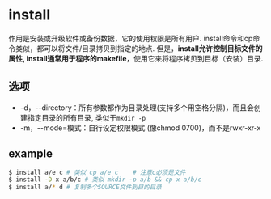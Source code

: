 # install
作用是安装或升级软件或备份数据，它的使用权限是所有用户. install命令和cp命令类似，都可以将文件/目录拷贝到指定的地点. 但是，**install允许控制目标文件的属性, install通常用于程序的makefile**，使用它来将程序拷贝到目标（安装）目录.

## 选项
- -d，--directory：所有参数都作为目录处理(支持多个用空格分隔)，而且会创建指定目录的所有目录, 类似于`mkdir -p`
- -m，--mode=模式：自行设定权限模式 (像chmod 0700)，而不是rwxr-xr-x

## example
```bash
$ install a/e c # 类似 cp a/e c    # 注意c必须是文件
$ install -D x a/b/c # 类似 mkdir -p a/b && cp x a/b/c
$ install a/* d # 复制多个SOURCE文件到目的目录
```